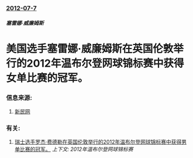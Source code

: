 ### [2012-07-7](/news/2012/07/7/index.md)

##### 塞雷娜·威廉姆斯
# 美国选手塞雷娜·威廉姆斯在英国伦敦举行的2012年温布尔登网球锦标赛中获得女单比赛的冠军。




### 信息来源:

1. [新民网](https://web.archive.org/web/20160304201234/http://sports.xinmin.cn/2012/07/08/15430319.html)

### 有关:

1. [瑞士选手罗杰·费德勒在英国伦敦举行的2012年温布尔登网球锦标赛中获得男单比赛的冠军。](/news/2012/07/8/瑞士选手罗杰-费德勒在英国伦敦举行的2012年温布尔登网球锦标赛中获得男单比赛的冠军.md) _上下文: 2012年温布尔登网球锦标赛_
